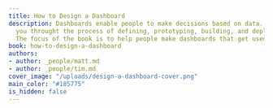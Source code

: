 ```yaml
---
title: How to Design a Dashboard
description: Dashboards enable people to make decisions based on data. This book walks
  you throught the process of defining, prototyping, building, and deploying a dashboard.
  The focus of the book is to help people make dashboards that get used to make decisions.
book: how-to-design-a-dashboard
authors:
- author: _people/matt.md
- author: _people/tim.md
cover_image: "/uploads/design-a-dashboard-cover.png"
main_color: "#185775"
is_hidden: false
---
```

